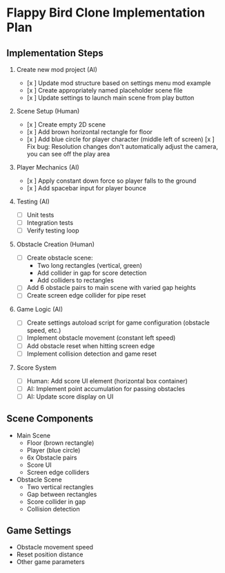 # Flappy Bird Clone Implementation Plan

## Implementation Steps

1. Create new mod project (AI)
   - [x ] Update mod structure based on settings menu mod example
   - [x ] Create appropriately named placeholder scene file
   - [x ] Update settings to launch main scene from play button

2. Scene Setup (Human)
   - [x ] Create empty 2D scene
   - [x ] Add brown horizontal rectangle for floor
   - [x ] Add blue circle for player character (middle left of screen)
     [x ] Fix bug: Resolution changes don't automatically adjust the camera, you can see off the play area

3. Player Mechanics (AI)
   - [x ] Apply constant down force so player falls to the ground
   - [x ] Add spacebar input for player bounce

4. Testing (AI)
   - [ ] Unit tests
   - [ ] Integration tests
   - [ ] Verify testing loop

5. Obstacle Creation (Human)
   - [ ] Create obstacle scene:
     - Two long rectangles (vertical, green)
     - Add collider in gap for score detection
     - Add colliders to rectangles
   - [ ] Add 6 obstacle pairs to main scene with varied gap heights
   - [ ] Create screen edge collider for pipe reset

6. Game Logic (AI)
   - [ ] Create settings autoload script for game configuration (obstacle speed, etc.)
   - [ ] Implement obstacle movement (constant left speed)
   - [ ] Add obstacle reset when hitting screen edge
   - [ ] Implement collision detection and game reset

7. Score System
   - [ ] Human: Add score UI element (horizontal box container)
   - [ ] AI: Implement point accumulation for passing obstacles
   - [ ] AI: Update score display on UI

## Scene Components
- Main Scene
  - Floor (brown rectangle)
  - Player (blue circle)
  - 6x Obstacle pairs
  - Score UI
  - Screen edge colliders
- Obstacle Scene
  - Two vertical rectangles
  - Gap between rectangles
  - Score collider in gap
  - Collision detection

## Game Settings
- Obstacle movement speed
- Reset position distance
- Other game parameters
